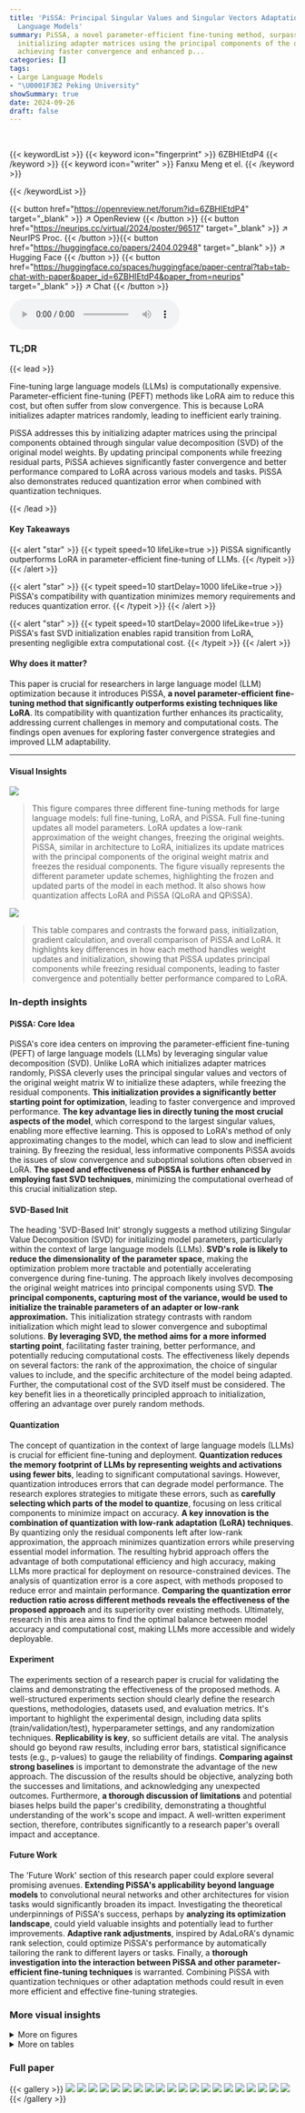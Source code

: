 ```yaml
---
title: 'PiSSA: Principal Singular Values and Singular Vectors Adaptation of Large
  Language Models'
summary: PiSSA, a novel parameter-efficient fine-tuning method, surpasses LoRA by
  initializing adapter matrices using the principal components of the original model,
  achieving faster convergence and enhanced p...
categories: []
tags:
- Large Language Models
- "\U0001F3E2 Peking University"
showSummary: true
date: 2024-09-26
draft: false
---
```


<br>

{{< keywordList >}}
{{< keyword icon="fingerprint" >}} 6ZBHIEtdP4 {{< /keyword >}}
{{< keyword icon="writer" >}} Fanxu Meng et el. {{< /keyword >}}
 
{{< /keywordList >}}

{{< button href="https://openreview.net/forum?id=6ZBHIEtdP4" target="_blank" >}}
↗ OpenReview
{{< /button >}}
{{< button href="https://neurips.cc/virtual/2024/poster/96517" target="_blank" >}}
↗ NeurIPS Proc.
{{< /button >}}{{< button href="https://huggingface.co/papers/2404.02948" target="_blank" >}}
↗ Hugging Face
{{< /button >}}
{{< button href="https://huggingface.co/spaces/huggingface/paper-central?tab=tab-chat-with-paper&paper_id=6ZBHIEtdP4&paper_from=neurips" target="_blank" >}}
↗ Chat
{{< /button >}}



<audio controls>
    <source src="https://ai-paper-reviewer.com/6ZBHIEtdP4/podcast.wav" type="audio/wav">
    Your browser does not support the audio element.
</audio>


### TL;DR


{{< lead >}}

Fine-tuning large language models (LLMs) is computationally expensive.  Parameter-efficient fine-tuning (PEFT) methods like LoRA aim to reduce this cost, but often suffer from slow convergence.  This is because LoRA initializes adapter matrices randomly, leading to inefficient early training. 



PiSSA addresses this by initializing adapter matrices using the principal components obtained through singular value decomposition (SVD) of the original model weights.  By updating principal components while freezing residual parts, PiSSA achieves significantly faster convergence and better performance compared to LoRA across various models and tasks.  PiSSA also demonstrates reduced quantization error when combined with quantization techniques.

{{< /lead >}}


#### Key Takeaways

{{< alert "star" >}}
{{< typeit speed=10 lifeLike=true >}} PiSSA significantly outperforms LoRA in parameter-efficient fine-tuning of LLMs. {{< /typeit >}}
{{< /alert >}}

{{< alert "star" >}}
{{< typeit speed=10 startDelay=1000 lifeLike=true >}} PiSSA's compatibility with quantization minimizes memory requirements and reduces quantization error. {{< /typeit >}}
{{< /alert >}}

{{< alert "star" >}}
{{< typeit speed=10 startDelay=2000 lifeLike=true >}} PiSSA's fast SVD initialization enables rapid transition from LoRA, presenting negligible extra computational cost. {{< /typeit >}}
{{< /alert >}}

#### Why does it matter?
This paper is crucial for researchers in large language model (LLM) optimization because it introduces PiSSA, **a novel parameter-efficient fine-tuning method that significantly outperforms existing techniques like LoRA**.  Its compatibility with quantization further enhances its practicality, addressing current challenges in memory and computational costs.  The findings open avenues for exploring faster convergence strategies and improved LLM adaptability.

------
#### Visual Insights



![](https://ai-paper-reviewer.com/6ZBHIEtdP4/figures_1_1.jpg)

> This figure compares three different fine-tuning methods for large language models: full fine-tuning, LoRA, and PiSSA.  Full fine-tuning updates all model parameters. LoRA updates a low-rank approximation of the weight changes, freezing the original weights. PiSSA, similar in architecture to LoRA, initializes its update matrices with the principal components of the original weight matrix and freezes the residual components. The figure visually represents the different parameter update schemes, highlighting the frozen and updated parts of the model in each method.  It also shows how quantization affects LoRA and PiSSA (QLoRA and QPiSSA).





![](https://ai-paper-reviewer.com/6ZBHIEtdP4/tables_1_1.jpg)

> This table compares and contrasts the forward pass, initialization, gradient calculation, and overall comparison of PiSSA and LoRA.  It highlights key differences in how each method handles weight updates and initialization, showing that PiSSA updates principal components while freezing residual components, leading to faster convergence and potentially better performance compared to LoRA.





### In-depth insights


#### PiSSA: Core Idea
PiSSA's core idea centers on improving the parameter-efficient fine-tuning (PEFT) of large language models (LLMs) by leveraging singular value decomposition (SVD). Unlike LoRA which initializes adapter matrices randomly, PiSSA cleverly uses the principal singular values and vectors of the original weight matrix W to initialize these adapters, while freezing the residual components. **This initialization provides a significantly better starting point for optimization**, leading to faster convergence and improved performance.  **The key advantage lies in directly tuning the most crucial aspects of the model**, which correspond to the largest singular values, enabling more effective learning. This is opposed to LoRA's method of only approximating changes to the model, which can lead to slow and inefficient training. By freezing the residual, less informative components PiSSA avoids the issues of slow convergence and suboptimal solutions often observed in LoRA.  **The speed and effectiveness of PiSSA is further enhanced by employing fast SVD techniques**, minimizing the computational overhead of this crucial initialization step.

#### SVD-Based Init
The heading 'SVD-Based Init' strongly suggests a method utilizing Singular Value Decomposition (SVD) for initializing model parameters, particularly within the context of large language models (LLMs).  **SVD's role is likely to reduce the dimensionality of the parameter space**, making the optimization problem more tractable and potentially accelerating convergence during fine-tuning. The approach likely involves decomposing the original weight matrices into principal components using SVD.  **The principal components, capturing most of the variance, would be used to initialize the trainable parameters of an adapter or low-rank approximation.** This initialization strategy contrasts with random initialization which might lead to slower convergence and suboptimal solutions.  **By leveraging SVD, the method aims for a more informed starting point**, facilitating faster training, better performance, and potentially reducing computational costs.  The effectiveness likely depends on several factors:  the rank of the approximation, the choice of singular values to include, and the specific architecture of the model being adapted. Further, the computational cost of the SVD itself must be considered. The key benefit lies in a theoretically principled approach to initialization, offering an advantage over purely random methods.

#### Quantization
The concept of quantization in the context of large language models (LLMs) is crucial for efficient fine-tuning and deployment.  **Quantization reduces the memory footprint of LLMs by representing weights and activations using fewer bits**, leading to significant computational savings.  However, quantization introduces errors that can degrade model performance. The research explores strategies to mitigate these errors, such as **carefully selecting which parts of the model to quantize**, focusing on less critical components to minimize impact on accuracy.   **A key innovation is the combination of quantization with low-rank adaptation (LoRA) techniques**. By quantizing only the residual components left after low-rank approximation, the approach minimizes quantization errors while preserving essential model information. The resulting hybrid approach offers the advantage of both computational efficiency and high accuracy, making LLMs more practical for deployment on resource-constrained devices. The analysis of quantization error is a core aspect, with methods proposed to reduce error and maintain performance.  **Comparing the quantization error reduction ratio across different methods reveals the effectiveness of the proposed approach** and its superiority over existing methods.  Ultimately, research in this area aims to find the optimal balance between model accuracy and computational cost, making LLMs more accessible and widely deployable.

#### Experiment
The experiments section of a research paper is crucial for validating the claims and demonstrating the effectiveness of the proposed methods. A well-structured experiments section should clearly define the research questions, methodologies, datasets used, and evaluation metrics.  It's important to highlight the experimental design, including data splits (train/validation/test), hyperparameter settings, and any randomization techniques.  **Replicability is key**, so sufficient details are vital.  The analysis should go beyond raw results, including error bars, statistical significance tests (e.g., p-values) to gauge the reliability of findings.  **Comparing against strong baselines** is important to demonstrate the advantage of the new approach. The discussion of the results should be objective,  analyzing both the successes and limitations, and acknowledging any unexpected outcomes.  Furthermore, **a thorough discussion of limitations** and potential biases helps build the paper's credibility,  demonstrating a thoughtful understanding of the work's scope and impact. A well-written experiment section, therefore, contributes significantly to a research paper's overall impact and acceptance.

#### Future Work
The 'Future Work' section of this research paper could explore several promising avenues.  **Extending PiSSA's applicability beyond language models** to convolutional neural networks and other architectures for vision tasks would significantly broaden its impact.  Investigating the theoretical underpinnings of PiSSA's success, perhaps by **analyzing its optimization landscape**, could yield valuable insights and potentially lead to further improvements.  **Adaptive rank adjustments**, inspired by AdaLoRA's dynamic rank selection, could optimize PiSSA's performance by automatically tailoring the rank to different layers or tasks.  Finally, a **thorough investigation into the interaction between PiSSA and other parameter-efficient fine-tuning techniques** is warranted. Combining PiSSA with quantization techniques or other adaptation methods could result in even more efficient and effective fine-tuning strategies.


### More visual insights

<details>
<summary>More on figures
</summary>


![](https://ai-paper-reviewer.com/6ZBHIEtdP4/figures_2_1.jpg)

> This figure demonstrates two key advantages of PiSSA over other methods. The left plot shows PiSSA's faster convergence to a lower loss compared to LoRA in a toy example. The right plot illustrates that PiSSA reduces quantization errors significantly better than LoftQ, especially when combined with a 5-iteration SVD.


![](https://ai-paper-reviewer.com/6ZBHIEtdP4/figures_2_2.jpg)

> This figure demonstrates two main advantages of PiSSA over other methods. The left subplot shows PiSSA's faster convergence speed by comparing the loss curves of PiSSA and LoRA in a simple classification task. The right subplot showcases PiSSA's superior performance in reducing quantization error compared to LoftQ, especially when using a 5-iteration SVD.


![](https://ai-paper-reviewer.com/6ZBHIEtdP4/figures_5_1.jpg)

> This figure visualizes the singular value decomposition of the query projection matrix (W) from the first self-attention layer of LLaMA 2-7B and its components after applying PiSSA.  It shows the singular values of the original matrix (W), the residual matrix after PiSSA (Wres), the quantization error matrices for QLoRA and QPiSSA, and the data distributions for W and Wres. This visualization is used to illustrate the impact of PiSSA on reducing quantization error by demonstrating that the residual matrix (Wres) has a narrower distribution than the original matrix (W), making it more suitable for quantization.


![](https://ai-paper-reviewer.com/6ZBHIEtdP4/figures_6_1.jpg)

> This figure compares the training performance of LoRA, PiSSA, and full fine-tuning methods.  The plots show the training loss, gradient norm, and accuracy on the GSM8K benchmark over training steps.  It visually demonstrates that PiSSA converges faster and achieves better accuracy compared to LoRA and is closer to the performance of full fine-tuning, which uses significantly more parameters.


![](https://ai-paper-reviewer.com/6ZBHIEtdP4/figures_7_1.jpg)

> This figure compares the training performance of QLoRA, QPiSSA, LoftQ, and full fine-tuning methods across different metrics (loss, gradient norm, and GSM8K accuracy).  The plots show how these different methods converge over training steps, highlighting the relative speed and performance of each approach.  The comparison includes both quantized (Q) and unquantized versions to illustrate the impact of quantization on the fine-tuning process.


![](https://ai-paper-reviewer.com/6ZBHIEtdP4/figures_8_1.jpg)

> This figure compares the performance of PiSSA and LoRA, as well as their quantized versions QPiSSA and QLoRA, across nine different large language models ranging in size from 7 billion to 70 billion parameters.  The models were fine-tuned on the MetaMathQA-100K and CodeFeedback-100K datasets and then evaluated on the GSM8K and HumanEval benchmarks.  The bar chart visually represents the accuracy achieved by each method on each model.  The results demonstrate a consistent advantage for PiSSA/QPiSSA across various model sizes and types.


![](https://ai-paper-reviewer.com/6ZBHIEtdP4/figures_9_1.jpg)

> This figure compares the performance of QLoRA, QPiSSA, LoftQ, and full fine-tuning across different ranks.  Subfigures (a) to (d) show the quantization error reduction ratio, training loss, GSM8K accuracy, and MATH accuracy respectively.  The results show that PiSSA and QPiSSA generally outperform other methods, especially at lower ranks. However, at higher ranks, PiSSA's performance might decrease slightly, suggesting potential over-parameterization.


![](https://ai-paper-reviewer.com/6ZBHIEtdP4/figures_20_1.jpg)

> This figure shows the results of initializing the adapters in three different large language models (LLaMA-2-7B, Mistral-7B, Gemma-7B) with principal, middle and minor singular values and vectors. The results are evaluated on three different benchmarks: MetaMathQA (training loss), GSM8K (accuracy), and MATH (accuracy).  It demonstrates that using principal singular values and vectors leads to the best performance across all three models.


![](https://ai-paper-reviewer.com/6ZBHIEtdP4/figures_20_2.jpg)

> This figure visualizes the singular value decomposition of the query projection matrix (W) from the first self-attention layer of the LLaMA 2-7B model and its decomposition into principal and residual components. It compares the singular value distributions of the original matrix (W), the residual matrix (Wres), and the quantization errors using QLORA and QPISSA methods.  The figure shows that QPiSSA results in a smaller quantization error because the residual matrix (Wres) has a narrower distribution.


![](https://ai-paper-reviewer.com/6ZBHIEtdP4/figures_21_1.jpg)

> This figure visualizes the singular value decompositions and data distributions of different matrices related to the LLaMA 2-7B model's self-attention query projection layer.  It compares the original weight matrix (W), its quantized version (nf4(W)), the residual matrix after applying PiSSA (Wres), and the resulting error matrices for QLoRA and QPiSSA, providing a visual demonstration of how PiSSA reduces quantization errors by focusing on the principal singular values and vectors.


![](https://ai-paper-reviewer.com/6ZBHIEtdP4/figures_22_1.jpg)

> This figure visualizes the singular value decompositions of the original weight matrix (W) and the residual matrix (Wres) from a LLaMA 2-7B model's self-attention layer.  It also shows the distribution of values for these matrices and the quantization errors from QLORA and QPISSA methods. The figure shows that the residual matrix has a narrower value distribution than the original matrix and exhibits a smaller quantization error when using PiSSA.


![](https://ai-paper-reviewer.com/6ZBHIEtdP4/figures_23_1.jpg)

> This figure compares the training performance of LoRA, PiSSA, and full fine-tuning methods over training steps.  Three subplots are shown: training loss, gradient norm, and accuracy on the GSM8K benchmark.  PiSSA demonstrates faster convergence and higher accuracy than LoRA, while full fine-tuning shows signs of overfitting due to its use of many more trainable parameters.


![](https://ai-paper-reviewer.com/6ZBHIEtdP4/figures_23_2.jpg)

> This figure shows a comparison of the training loss, gradient norm, and accuracy on the GSM8K benchmark across three different fine-tuning methods: LoRA, PiSSA, and full fine-tuning.  It illustrates that PiSSA converges faster and achieves a lower loss compared to LoRA, while maintaining performance comparable to full fine-tuning. The gradient norm for PiSSA shows a trend similar to full fine-tuning, unlike the behavior of LoRA which starts with near-zero gradient and slowly increases, suggesting that PiSSA is more effectively utilizing the gradient information during training.


![](https://ai-paper-reviewer.com/6ZBHIEtdP4/figures_24_1.jpg)

> This figure compares the quantization error reduction ratios achieved by QLoRA, LoftQ, and PiSSA across different types of linear layers within a transformer model.  It displays the error reduction for six different types of layers ('k_proj', 'v_proj', 'o_proj', 'gate_proj', 'up_proj', and 'down_proj') at varying ranks (1, 2, 4, 8, 16, 32, 64, 128).  The results visually show PiSSA's superior performance in reducing quantization error compared to QLoRA and LoftQ across all layer types and ranks.


![](https://ai-paper-reviewer.com/6ZBHIEtdP4/figures_25_1.jpg)

> This figure visualizes the singular values and data distributions of the original weight matrix (W), the residual matrix (Wres), and the quantization errors for LLaMA 2-7B's self-attention query projection layer.  It highlights the narrower distribution and reduced magnitude of singular values in the residual matrix Wres after applying singular value decomposition, which is a key component of the PiSSA method. The reduced magnitude explains why quantizing Wres (QPiSSA) leads to lower quantization errors than quantizing the full matrix W (QLoRA).


![](https://ai-paper-reviewer.com/6ZBHIEtdP4/figures_26_1.jpg)

> This figure compares the performance of four different fine-tuning methods—(Q)LoRA, (Q)PiSSA, LoftQ, and full fine-tuning—across various ranks.  The four subfigures show the quantization error reduction ratio, training loss, GSM8K accuracy, and MATH accuracy, respectively, for each method and rank.  The results illustrate the performance advantages of PiSSA and QPiSSA, especially at lower ranks, and demonstrate their ability to match or exceed the performance of full fine-tuning in certain scenarios.


![](https://ai-paper-reviewer.com/6ZBHIEtdP4/figures_26_2.jpg)

> This figure compares the performance of QLoRA, QPiSSA, LoftQ, and full fine-tuning across different ranks.  It visualizes the quantization error reduction ratio, the training loss, and the accuracy on GSM8K and MATH datasets.  The results demonstrate the effectiveness of PiSSA and QPiSSA in reducing quantization error and achieving higher accuracy compared to other methods, especially at lower ranks.


![](https://ai-paper-reviewer.com/6ZBHIEtdP4/figures_28_1.jpg)

> This figure compares the performance of LoRA and PiSSA over the first five training steps.  The leftmost panel shows the training loss for each method. The remaining panels show the progress towards the final parameter values for matrices A and B (after 50 steps) as a percentage of the total distance from the initial parameter values. PiSSA demonstrates faster convergence towards the target parameters.


</details>




<details>
<summary>More on tables
</summary>


![](https://ai-paper-reviewer.com/6ZBHIEtdP4/tables_6_1.jpg)
> This table presents a comparison of the performance of PiSSA and LoRA on various natural language generation (NLG) tasks.  Three different large language models (LLaMA-2-7B, Mistral-7B, and Gemma-7B) were fine-tuned using both methods, and the results (averaged over three runs) are reported with standard deviations for each task. The tasks include GSM8K, MATH, HumanEval, MBPP, and MT-Bench, providing a comprehensive evaluation across different benchmarks and model types.

![](https://ai-paper-reviewer.com/6ZBHIEtdP4/tables_6_2.jpg)
> This table compares the performance of PiSSA and LoRA on eleven natural language understanding (NLU) tasks using the GLUE benchmark.  It shows the accuracy achieved by various methods, including full fine-tuning, BitFit, HAdapter, PAdapter, LoRA (with Gaussian and Kaiming initialization), DORA, and AdaLoRA. The table highlights PiSSA's consistent performance improvement compared to LoRA across different tasks.  Details about the experimental setup and statistical analysis can be found in Appendix L.

![](https://ai-paper-reviewer.com/6ZBHIEtdP4/tables_7_1.jpg)
> This table compares the quantization error reduction ratios achieved by three different methods (QLoRA, LoftQ, and PiSSA) across various layers of different language models.  The error reduction ratio is calculated as (1 - ||W-(nf4(W)+AB)||*) × 100%, where ||.||* denotes the nuclear norm. A higher ratio signifies a greater reduction in quantization error, indicating a more effective method. The table shows that PiSSA consistently outperforms the other two methods across different model sizes and various layers, demonstrating its advantage in reducing quantization error.

![](https://ai-paper-reviewer.com/6ZBHIEtdP4/tables_16_1.jpg)
> This table compares the performance of different methods on the GSM8K benchmark.  It shows the accuracy achieved by the vanilla LORA and PiSSA models, and also the accuracy when these models are enhanced with three LoRA improvement methods (DORA, AdaLoRA). The results demonstrate that PiSSA consistently outperforms LORA, and that incorporating LoRA improvements further enhances the performance of both methods.

![](https://ai-paper-reviewer.com/6ZBHIEtdP4/tables_17_1.jpg)
> This table compares the performance of PiSSA and LoRA on eleven natural language understanding (NLU) tasks from the GLUE benchmark.  It shows the accuracy of different models (including various parameter-efficient fine-tuning methods) for each task and their overall performance.  The results highlight the consistent improvement of PiSSA over LoRA across the NLU tasks.

![](https://ai-paper-reviewer.com/6ZBHIEtdP4/tables_18_1.jpg)
> This table presents a comparison of the performance of PiSSA and LoRA on several Natural Language Generation (NLG) tasks.  The models were evaluated on various metrics such as GSM8K, MATH, HumanEval, MBPP and MT-Bench across four different models: LLaMA 2-7B, Mistral-7B, Gemma-7B.  The results are averages of three runs and include standard deviations to show variability.  The table highlights the consistent superior performance of PiSSA compared to LoRA.

![](https://ai-paper-reviewer.com/6ZBHIEtdP4/tables_19_1.jpg)
> This table presents a comparison of the performance of PiSSA and LoRA on various Natural Language Generation (NLG) tasks.  The results are averaged over three runs and include standard deviations to indicate the variability in the results.  The table shows that PiSSA consistently outperforms LoRA across a variety of models and tasks, highlighting the effectiveness of PiSSA as a parameter-efficient fine-tuning method.

![](https://ai-paper-reviewer.com/6ZBHIEtdP4/tables_22_1.jpg)
> This table presents a comparison of the performance of PiSSA and LoRA on various Natural Language Generation (NLG) tasks.  It shows the accuracy achieved by full fine-tuning, LoRA with Gaussian initialization, LoRA with Kaiming initialization, and PiSSA across multiple models (LLaMA-2-7B, Mistral-7B, Gemma-7B) and several NLG benchmarks (GSM8K, MATH, HumanEval, MBPP, MT-Bench).  Standard deviations are included to show the variability in the results.

![](https://ai-paper-reviewer.com/6ZBHIEtdP4/tables_27_1.jpg)
> This table compares the performance of PiSSA and LoRA on eleven different natural language understanding (NLU) tasks.  It shows various model parameters, the results for each model on each task (with metrics like accuracy), and indicates the methods used for initialization.  Results from five runs for full fine-tuning, BitFit, HAdapter, PAdapter, LoRAG and AdaLoRA are included, while PiSSA and LoRA results are based on three runs.  Details about these results can be found in Appendix L. The table highlights the differences in performance between PiSSA and LoRA and other state-of-the-art models.

![](https://ai-paper-reviewer.com/6ZBHIEtdP4/tables_28_1.jpg)
> This table compares the performance of PiSSA and LoRA on eleven different natural language understanding (NLU) tasks using the GLUE benchmark.  It shows the accuracy achieved by various methods, including full fine-tuning, BitFit, HAdapter, PAdapter, LoRA (with Gaussian and Kaiming initialization), AdaLoRA, and PiSSA.  The table highlights the performance gains achieved by PiSSA compared to other methods, demonstrating its effectiveness in NLU tasks.  The table also shows the model parameters used and includes references to relevant papers and appendices for more detail.

</details>




### Full paper

{{< gallery >}}
<img src="https://ai-paper-reviewer.com/6ZBHIEtdP4/1.png" class="grid-w50 md:grid-w33 xl:grid-w25" />
<img src="https://ai-paper-reviewer.com/6ZBHIEtdP4/2.png" class="grid-w50 md:grid-w33 xl:grid-w25" />
<img src="https://ai-paper-reviewer.com/6ZBHIEtdP4/3.png" class="grid-w50 md:grid-w33 xl:grid-w25" />
<img src="https://ai-paper-reviewer.com/6ZBHIEtdP4/4.png" class="grid-w50 md:grid-w33 xl:grid-w25" />
<img src="https://ai-paper-reviewer.com/6ZBHIEtdP4/5.png" class="grid-w50 md:grid-w33 xl:grid-w25" />
<img src="https://ai-paper-reviewer.com/6ZBHIEtdP4/6.png" class="grid-w50 md:grid-w33 xl:grid-w25" />
<img src="https://ai-paper-reviewer.com/6ZBHIEtdP4/7.png" class="grid-w50 md:grid-w33 xl:grid-w25" />
<img src="https://ai-paper-reviewer.com/6ZBHIEtdP4/8.png" class="grid-w50 md:grid-w33 xl:grid-w25" />
<img src="https://ai-paper-reviewer.com/6ZBHIEtdP4/9.png" class="grid-w50 md:grid-w33 xl:grid-w25" />
<img src="https://ai-paper-reviewer.com/6ZBHIEtdP4/10.png" class="grid-w50 md:grid-w33 xl:grid-w25" />
<img src="https://ai-paper-reviewer.com/6ZBHIEtdP4/11.png" class="grid-w50 md:grid-w33 xl:grid-w25" />
<img src="https://ai-paper-reviewer.com/6ZBHIEtdP4/12.png" class="grid-w50 md:grid-w33 xl:grid-w25" />
<img src="https://ai-paper-reviewer.com/6ZBHIEtdP4/13.png" class="grid-w50 md:grid-w33 xl:grid-w25" />
<img src="https://ai-paper-reviewer.com/6ZBHIEtdP4/14.png" class="grid-w50 md:grid-w33 xl:grid-w25" />
<img src="https://ai-paper-reviewer.com/6ZBHIEtdP4/15.png" class="grid-w50 md:grid-w33 xl:grid-w25" />
<img src="https://ai-paper-reviewer.com/6ZBHIEtdP4/16.png" class="grid-w50 md:grid-w33 xl:grid-w25" />
<img src="https://ai-paper-reviewer.com/6ZBHIEtdP4/17.png" class="grid-w50 md:grid-w33 xl:grid-w25" />
<img src="https://ai-paper-reviewer.com/6ZBHIEtdP4/18.png" class="grid-w50 md:grid-w33 xl:grid-w25" />
<img src="https://ai-paper-reviewer.com/6ZBHIEtdP4/19.png" class="grid-w50 md:grid-w33 xl:grid-w25" />
<img src="https://ai-paper-reviewer.com/6ZBHIEtdP4/20.png" class="grid-w50 md:grid-w33 xl:grid-w25" />
{{< /gallery >}}